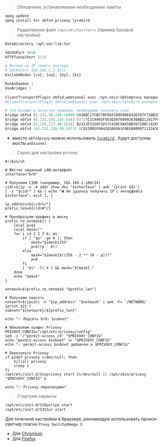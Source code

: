 
> Обновляем, устанавливаем необходимые пакеты
```bash
opkg update
opkg install tor obfs4 privoxy lyrebird
```

>Редактируем файл `/opt/etc/tor/torrc` (пример базовой настройки)
```r
DataDirectory /opt/var/lib/tor

SOCKSPort 9050
HTTPTunnelPort 8118

# Меняем на IP своего роутера
# SOCKSPort 192.168.1.1:9111
ExcludeNodes {ru}, {ua}, {by}, {kz}  

RunAsDaemon 1
UseBridges 1  
  
ClientTransportPlugin obfs4,webtunnel exec /opt/sbin/obfs4proxy managed
#ClientTransportPlugin obfs4,webtunnel exec /opt/sbin/lyrebird managed

# Эти бриджи в кочестве примера, необходимо получить свои
bridge obfs4 85.215.50.238:10009 CA38DC17CBC7BF8651D9FD0EE42D297F728B2027 cert=f0u6PaGdUpTPd//H6QPVIjgjjL037lLbKz8u9/WYiF3/d43sW/FhDXM9pNFdO9NS7hWUBg iat-mode=0
bridge obfs4 45.133.192.226:5443 93729C1C9965F5D3D20704991030AB212417FC2F cert=ODzkvKxbwFQJXGeAUcSvnOr060w6qRz/rbLQUx65SpNzd3IgZAAX552PIOzsMV8vCe7kTA iat-mode=0
bridge obfs4 65.109.172.40:26101 B2313F3150F1D17C438C9A450B39720BC142E694 cert=4o+I2rET2wZwhm0z5S5a/tOP8Q3IN6KfgASXNcvIqceeBKn75bawiQWTCwNrGSksaLtcEg iat-mode=0
bridge obfs4 142.132.228.40:26712 6C9239B5F684285E6561F0EE680997112163D0C2 cert=yWi6LBrn/Gcq5Kns+IxSqdYpIHfC/7KQNt99bJiIZOKz9dApp6AHo1CWLoA6zJQOCm9bMw iat-mode=0
```

- *вместо `obfs4proxy` можно использовать [`lyrebird`](https://gitlab.torproject.org/tpo/anti-censorship/pluggable-transports/lyrebird) , будут доступны мосты `webtunnel`*

> Скрип для настройки privoxy
```shell
#!/bin/sh

# Жёстко заданный LAN-интерфейс
interface="br0"

# Получаем CIDR (например, 192.168.1.100/24)
cidr=$(ip -o -4 addr show dev "$interface" | awk '{print $4}')
[ -z "$cidr" ] && { echo "❌ Не удалось получить IP с интерфейса $interface"; exit 1; }

ip_address=${cidr%/*}
prefix_len=${cidr#*/}

# Преобразуем префикс в маску
prefix_to_netmask() {
    local p=$1
    local mask=""
    for i in 1 2 3 4; do
        if [ "$p" -ge 8 ]; then
            mask="${mask}255"
            p=$((p - 8))
        else
            mask="${mask}$((256 - 2 ** (8 - p)))"
            p=0
        fi
        [ "$i" -lt 4 ] && mask="${mask}."
    done
    echo "$mask"
}

netmask=$(prefix_to_netmask "$prefix_len")

# Получаем подсеть
network=$(ipcalc -n "$ip_address" "$netmask" | awk -F= '/NETWORK/ {print $2}')
subnet="${network}/${prefix_len}"

echo "✅ Подсеть br0: $subnet"

# Обновляем конфиг Privoxy
PRIVOXY_CONFIG="/opt/etc/privoxy/config"
sed -i '/^permit-access /d' "$PRIVOXY_CONFIG"
echo "permit-access $subnet" >> "$PRIVOXY_CONFIG"
echo "✅ permit-access $subnet добавлен в $PRIVOXY_CONFIG"

# Перезапуск Privoxy
if pidof privoxy >/dev/null; then
    killall privoxy
    sleep 1
fi
/opt/etc/init.d/Sxxprivoxy start 2>/dev/null || /opt/sbin/privoxy "$PRIVOXY_CONFIG" &

echo "✅ Privoxy перезапущен"

```



>Стартуем сервисы
```bash
/opt/etc/init.d/S28polipo start
/opt/etc/init.d/S35tor start
```

Для точечной настройки в браузере, рекомендую использовать прокси-свитчер плагин `Proxy SwitchyOmega 3`:
- Для [Chromium](https://chromewebstore.google.com/detail/proxy-switchyomega-3-zero/pfnededegaaopdmhkdmcofjmoldfiped?pli=1)  
- Для [Firefox](https://addons.mozilla.org/ru/firefox/addon/zeroomega/)  




